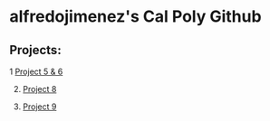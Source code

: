 # alfredojimenez's Cal Poly Github
## Projects:

1 [Project 5 & 6](https://github.com/alfredoj11/alfredojimenez/blob/main/Project%205%20and%206.pdf)

2. [Project 8](file:///C:/Users/19092/Downloads/Project%208%20model%20exploration.pdf)

3. [Project 9](https://colab.research.google.com/drive/14JtMqaFXRmVjhRq3n7ciJ7fI9QhBfFzC#scrollTo=qaTamHVMPe8m)

